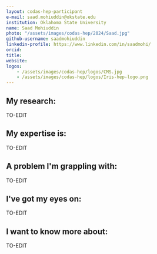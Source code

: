 ```yaml
---
layout: codas-hep-participant
e-mail: saad.mohiuddin@okstate.edu
institution: Oklahoma State University
name: Saad Mohiuddin
photo: "/assets/images/codas-hep/2024/Saad.jpg"
github-username: saadmohiuddin
linkedin-profile: https://www.linkedin.com/in/saadmohi/
orcid:
title:
website:
logos:
    - /assets/images/codas-hep/logos/CMS.jpg
    - /assets/images/codas-hep/logos/Iris-hep-logo.png
---
```

## My research:
TO-EDIT

## My expertise is:
TO-EDIT

## A problem I'm grappling with:
TO-EDIT

## I've got my eyes on:
TO-EDIT

## I want to know more about:
TO-EDIT
